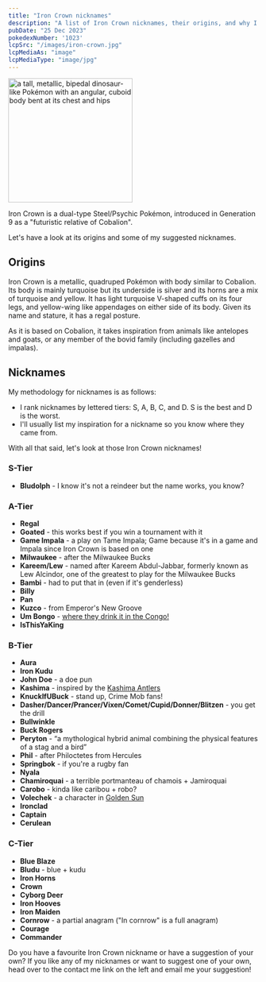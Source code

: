 ```yaml
---
title: "Iron Crown nicknames"
description: "A list of Iron Crown nicknames, their origins, and why I think they're cool."
pubDate: "25 Dec 2023"
pokedexNumber: '1023'
lcpSrc: "/images/iron-crown.jpg"
lcpMediaAs: "image"
lcpMediaType: "image/jpg"
---
```


<div class="img-center"><img src="/images/iron-crown.jpg" width="250px" height="250px" alt="a tall, metallic, bipedal dinosaur-like Pokémon with an angular, cuboid body bent at its chest and hips"></div>

Iron Crown is a dual-type Steel/Psychic Pokémon, introduced in Generation 9 as a "futuristic relative of Cobalion".

Let's have a look at its origins and some of my suggested nicknames.

## Origins

Iron Crown is a metallic, quadruped Pokémon with body similar to Cobalion. Its body is mainly turquoise but its underside is silver and its horns are a mix of turquoise and yellow. It has light turquoise V-shaped cuffs on its four legs, and yellow-wing like appendages on either side of its body. Given its name and stature, it has a regal posture.

As it is based on Cobalion, it takes inspiration from animals like antelopes and goats, or any member of the bovid family (including gazelles and impalas).

## Nicknames

My methodology for nicknames is as follows:

* I rank nicknames by lettered tiers: S, A, B, C, and D. S is the best and D is the worst.
* I'll usually list my inspiration for a nickname so you know where they came from.

With all that said, let's look at those Iron Crown nicknames!

### S-Tier

* **Bludolph** - I know it's not a reindeer but the name works, you know?

### A-Tier

* **Regal**
* **Goated** - this works best if you win a tournament with it
* **Game Impala** - a play on Tame Impala; Game because it's in a game and Impala since Iron Crown is based on one
* **Milwaukee** - after the Milwaukee Bucks
* **Kareem/Lew** - named after Kareem Abdul-Jabbar, formerly known as Lew Alcindor, one of the greatest to play for the Milwaukee Bucks
* **Bambi** - had to put that in (even if it's genderless)
* **Billy**
* **Pan**
* **Kuzco** - from Emperor's New Groove
* **Um Bongo** - [where they drink it in the Congo!](https://www.youtube.com/watch?v=KMNk87NbelM)
* **IsThisYaKing**

### B-Tier

* **Aura**
* **Iron Kudu**
* **John Doe** - a doe pun
* **Kashima** - inspired by the [Kashima Antlers](https://www.antlers.co.jp/en/)
* **KnuckIfUBuck** - stand up, Crime Mob fans!
* **Dasher/Dancer/Prancer/Vixen/Comet/Cupid/Donner/Blitzen** - you get the drill
* **Bullwinkle**
* **Buck Rogers**
* **Peryton** - <q cite="https://en.wikipedia.org/wiki/Peryton">a mythological hybrid animal combining the physical features of a stag and a bird</q>
* **Phil** - after Philoctetes from Hercules
* **Springbok** - if you're a rugby fan
* **Nyala**
* **Chamiroquai** - a terrible portmanteau of chamois + Jamiroquai
* **Carobo** - kinda like caribou + robo?
* **Volechek** - a character in [Golden Sun](/nicknames/themes/golden-sun/)
* **Ironclad**
* **Captain**
* **Cerulean**

### C-Tier

* **Blue Blaze**
* **Bludu** - blue + kudu
* **Iron Horns**
* **Crown**
* **Cyborg Deer**
* **Iron Hooves**
* **Iron Maiden**
* **Cornrow** - a partial anagram ("In cornrow" is a full anagram)
* **Courage**
* **Commander**

Do you have a favourite Iron Crown nickname or have a suggestion of your own? If you like any of my nicknames or want to suggest one of your own, head over to the contact me link on the left and email me your suggestion!